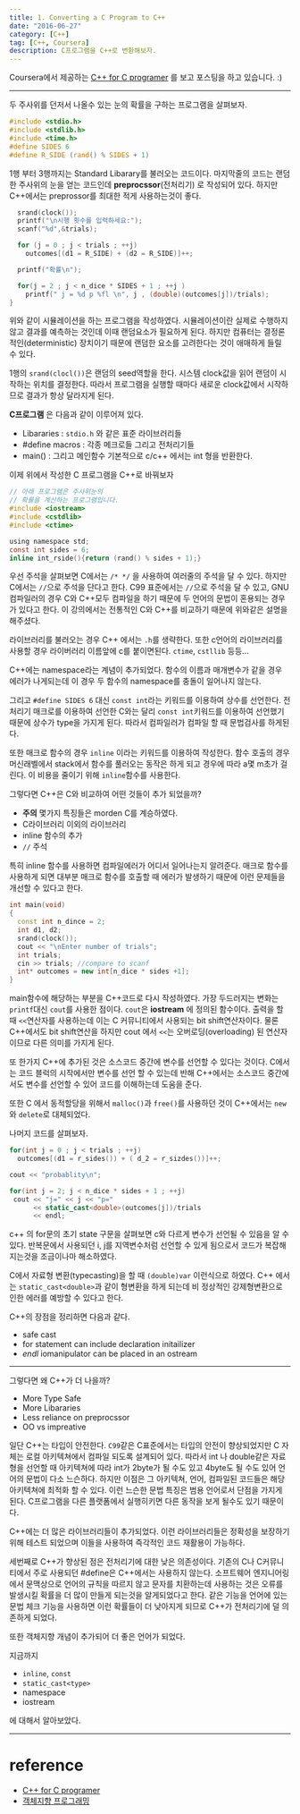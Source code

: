 ```yaml
---
title: 1. Converting a C Program to C++
date: "2016-06-27"
category: [C++]
tag: [C++, Coursera]
description: C프로그램을 C++로 변환해보자.
---
```


Coursera에서 제공하는 [C++ for C programer](https://www.coursera.org/learn/c-plus-plus-a/home/info) 를 보고 포스팅을 하고 있습니다. :)

---
두 주사위를 던저서 나올수 있는 눈의 확률을 구하는 프로그램을 살펴보자.

```c
#include <stdio.h>
#include <stdlib.h>
#include <time.h>
#define SIDES 6
#define R_SIDE (rand() % SIDES + 1)
```

1행 부터 3행까지는 Standard Libarary를 불러오는 코드이다. 마지막줄의 코드는 랜덤한 주사위의 눈을 얻는 코드인데 **preprocssor**(전처리기) 로 작성되어 있다. 하지만 C++에서는 preprossor를 최대한 적게 사용하는것이 좋다.

```c
  srand(clock());
  printf("\n시행 횟수를 입력하세요:");
  scanf("%d",&trials);

  for (j = 0 ; j < trials ; ++j)
    outcomes[(d1 = R_SIDE) + (d2 = R_SIDE)]++;

  printf("확률\n");

  for(j = 2 ; j < n_dice * SIDES + 1 ; ++j )
    printf(" j = %d p %fl \n", j , (double)(outcomes[j])/trials);
}
```

위와 같이 시뮬레이션을 하는 프로그램을 작성하였다. 시뮬레이션이란 실제로 수행하지 않고 결과를 예측하는 것인데 이때 랜덤요소가 필요하게 된다. 하지만 컴퓨터는 결정론적인(deterministic) 장치이기 때문에 랜덤한 요소를 고려한다는 것이 애매하게 들릴 수 있다.

1행의 `srand(clocl())`은 랜덤의 seed역할을 한다. 시스템 clock값을 읽어 랜덤이 시작하는 위치를 결정한다. 따라서 프로그램을 실행할 때마다 새로운 clock값에서 시작하므로 결과가 항상 달라지게 된다.



**C프로그램** 은 다음과 같이 이루어져 있다.

- Libararies : `stdio.h` 와 같은 표준 라이브러리들
- #define macros : 각종 메크로들 그리고 전처리기들
- main() : 그리고 메인함수 기본적으로 c/c++ 에서는 int 형을 반환한다.

이제 위에서 작성한 C 프로그램을 C++로 바꿔보자

```c
// 아래 프로그램은 주사위눈의
// 확률을 계산하는 프로그램입니다.
#include <iostream>
#include <cstdlib>
#include <ctime>

using namespace std;
const int sides = 6;
inline int_rside(){return (rand() % sides + 1);}
```

우선 주석을 살펴보면 C에서는 `/* */` 을 사용하여 여러줄의 주석을 달 수 있다. 하지만 C에서는 `//`으로 주석을 단다고 한다. C99 표준에서는 `//`으로 주석을 달 수 있고, GNU컴파일러의 경우 C와 C++모두 컴파일을 하기 때문에 두 언어의 문법이 혼용되는 경우가 있다고 한다. 이 강의에서는 전통적인 C와 C++를 비교하기 때문에 위와같은 설명을 해주셨다.

라이브러리를 불러오는 경우 C++ 에서는 `.h`를 생략한다. 또한 c언어의 라이브러리를 사용할 경우 라이버러리 이름앞에 c를 붙이면된다. `ctime`, `cstllib` 등등...

C++에는 namespace라는 계념이 추가되었다. 함수의 이름과 매개변수가 같을 경우 에러가 나게되는데 이 경우 두 함수의 namespace를 충돌이 일어나지 않는다.

그리고 `#define SIDES 6` 대신 `const int`라는 키워드를 이용하여 상수를 선언한다. 전처리기 매크로를 이용하여 선언한 C와는 달리 `const int`키워드를 이용하여 선언했기 때문에 상수가 type을 가지게 된다. 따라서 컴파일러가 컴파일 할 때 문법검사를 하게된다. 

또한 매크로 함수의 경우 `inline` 이라는 키워드를 이용하여 작성한다. 함수 호출의 경우 머신래벨에서 stack에서 함수를 풀러오는 동작은 하게 되고 경우에 따라 a몇 m초가 걸린다. 이 비용을 줄이기 위해 `inline`함수를 사용한다.

그렇다면 C++은 C와 비교하여 어떤 것들이 추가 되었을까?

- **주의** 몇가지 특징들은 morden C를 계승하였다.
- C라이브러리 이외의 라이브러리
- inline 함수의 추가
- `//` 주석

특히 inline 함수를 사용하면 컴파일에러가 어디서 일어나는지 알려준다. 매크로 함수를 사용하게 되면 대부분 매크로 함수를 호출할 때 에러가 발생하기 때문에 이런 문제들을 개선할 수 있다고 한다.

```cpp
int main(void)
{
  const int n_dince = 2;
  int d1, d2;
  srand(clock());
  cout << "\nEnter number of trials";
  int trials;
  cin >> trials; //compare to scanf
  int* outcomes = new int[n_dice * sides +1];
}
```

main함수에 해당하는 부분을 C++코드로 다시 작성하였다. 가장 두드러지는 변화는 `printf`대신 `cout`를 사용한 점이다. `cout`은 **iostream** 에 정의된 함수이다. 출력을 할 때 `<<`연산자를 사용하는데 이는 C 커뮤니티에서 사용되는 bit shift연산자이다. 물론 C++에서도 bit shift연산을 하지만 cout 에서 `<<`는 오버로딩(overloading) 된 연산자이므로 다른 의미를 가지게 된다.

또 한가지 C++에 추가된 것은 소스코드 중간에 변수를 선언할 수 있다는 것이다. C에서는 코드 블럭의 시작에서만 변수를 선언 할 수 있는데 반해 C++에서는 소스코드 중간에서도 변수를 선언할 수 있어 코드를 이해하는데 도움을 준다.

또한 C 에서 동적할당을 위해서 `malloc()`과 `free()`를 사용하던 것이 C++에서는 `new` 와 `delete`로 대체되었다.

나머지 코드를 살펴보자.

```cpp
for(int j = 0 ; j < trials ; ++j)
  outcomes[(d1 = r_sides()) + ( d_2 = r_sizdes())]++;

cout << "probablity\n";

for(int j = 2; j < n_dice * sides + 1 ; ++j)
 cout << "j=" << j << "p="
      << static_cast<double>(outcomes[j])/trials
      << endl;
```

c++ 의 for문의 초기 state 구문을 살펴보면 c와 다르게 변수가 선언될 수 있음을 알 수 있다. 반복문에서 사용되던 i, j를 지역변수처럼 선언할 수 있게 됨으로서 코드가 복잡해지는것을 조금이나마 해소하였다.

C에서 자료형 변환(typecasting)을 할 때 `(double)var` 이런식으로 하였다. C++ 에서는 `static_cast<double>`과 같이 형변환을 하게 되는데 비 정상적인 강제형변환으로 인한 에러를 예방할 수 있다고 한다.

C++의 장점을 정리하면 다음과 같다.

- safe cast
- for statement can include declaration initailizer
- *endl* iomanipulator can be placed in an ostream

---

그렇다면 왜 C++가 더 나을까?

- More Type Safe
- More Libararies
- Less reliance on preprocssor
- OO vs impreative

일단 C++는 타입이 안전한다. `C99`같은 C표준에서는 타입의 안전이 향상되었지만 C 자체는 로컬 아키텍쳐에서 컴파일 되도록 설계되어 있다. 따라서 int 나 double같은 자료형을 선언할 때 아키텍쳐에 따라 int가 2byte가 될 수도 있고 4byte도 될 수도 있어 언어의 문법이 다소 느슨하다. 하지만 이점은 그 아키텍쳐, 언어, 컴파일된 코드들은 해당 아키텍쳐에 최적화 할 수 있다. 이런 느슨한 문법 특징은 범용 언어로서 단점을 가지게 된다. C프로그램을 다른 플랫폼에서 실행히키면 다른 동작을 보게 될수도 있기 때문이다.

C++에는 더 많은 라이브러리들이 추가되었다. 이런 라이브러리들은 정확성을 보장하기 위해 테스트 되었으며 이들을 사용하여 즉각적인 코드 재활용이 가능하다.

세번째로 C++가 향상된 점은 전처리기에 대한 낮은 의존성이다. 기존의 C나 C커뮤니티에서 주로 사용되던 #define은 C++에서는 사용하지 않는다. 소프트웨어 엔지니어링에서 문맥상으로 언어의 규칙을 따르지 않고 문자를 치환하는데 사용하는 것은 오류를 발생시킬 확률을 더 많이 만들게 되는것을 알게되었다고 한다. 같은 기능을 언어에 있는 문법 체크 기능을 사용하면 이런 확률들이 더 낮아지게 되므로 C++가 전처리기에 덜 의존하게 되었다.

또한 객체지향 개념이 추가되어 더 좋은 언어가 되었다.

지금까지

- `inline`, `const`
- `static_cast<type>`
- namespace
- iostream

에 대해서 알아보았다.


---


# reference
- [C++ for C programer](https://www.coursera.org/learn/c-plus-plus-a/home/info)
- [객체지향 프로그래밍](https://ko.wikipedia.org/wiki/%EA%B0%9D%EC%B2%B4_%EC%A7%80%ED%96%A5_%ED%94%84%EB%A1%9C%EA%B7%B8%EB%9E%98%EB%B0%8D)
